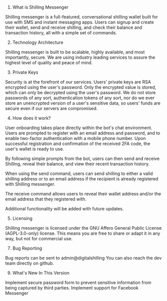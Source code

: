 1. What is Shilling Messenger

Shilling messenger is a full-featured, conversational shilling wallet built for use with SMS and instant messaging apps. Users can signup and create their wallet, send and receive shilling, and check their balance and transaction history, all with a simple set of commands.

2. Technology Architecture

Shilling messenger is built to be scalable, highly available, and most importantly, secure. We are using industry leading services to assure the highest level of quality and peace of mind.

3. Private Keys

Security is at the forefront of our services. Users' private keys are RSA encrypted using the user's password. Only the encrypted value is stored, which can only be decrypted using the user's password. We do not store passwords of any sort, authentication tokens of any sort, nor do we ever store an unencrypted version of a user's sensitive data, so users' funds are secure even if our servers are compromised.

4. How does it work?

User onboarding takes place directly within the bot's chat environment. Users are prompted to register with an email address and password, and to enable two-factor authentication with a mobile phone number. Upon successful registration and confirmation of the received 2FA code, the user's wallet is ready to use.

By following simple prompts from the bot, users can then send and receive Shilling, reveal their balance, and view their recent transaction history.

When using the send command, users can send shilling to either a valid shilling address or to an email address if the recipient is already registered with Shilling messenger.

The receive command allows users to reveal their wallet address and/or the email address that they registered with.

Additional functionality will be added with future updates.

5. Licensing

Shilling messenger is licensed under the GNU Affero General Public License (AGPL-3.0-only) license. This means you are free to share or adapt it in any way, but not for commercial use.

7. Bug Reporting

Bug reports can be sent to admin@digitalshilling
You can also reach the dev team directly on github.

9. What's New In This Version

Implement secure password form to prevent sensitive information from being captured by third parties.
Implement support for Facebook Messenger
